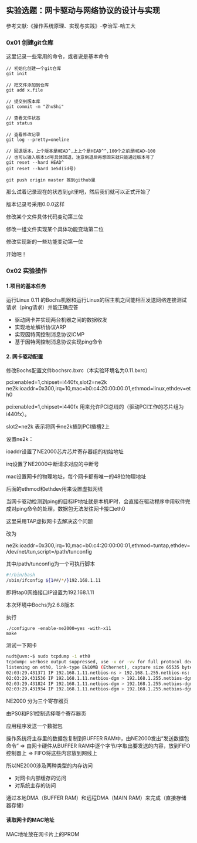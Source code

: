 ## 实验选题：网卡驱动与网络协议的设计与实现

参考文献:《操作系统原理、实现与实践》-李治军-哈工大



### 0x01 创建git仓库

这里记录一些常用的命令，或者说是基本命令

```shell
// 初始化创建一个git仓库
git init

// 把文件添加到仓库
git add x.file

// 提交到版本库
git commit -m "ZhuShi"

// 查看文件状态
git status

// 查看修改记录
git log --pretty=oneline

// 回退版本，上个版本是HEAD^,上上个是HEAD^^,100个之前是HEAD~100
// 也可以输入版本id号具体回退，注意倒退后再想回来就只能通过版本号了
git reset --hard HEAD^
git reset --hard 1e5d(id号)

git push origin master 推到github里
```

那么试着记录现在的状态到git里吧，然后我们就可以正式开始了

版本记录号采用0.0.0这样

修改某个文件具体代码变动第三位

修改一组文件实现某个具体功能变动第二位

修改实现新的一些功能变动第一位

开始吧！



### 0x02 实验操作

#### 1.项目的基本任务

运行Linux 0.11 的Bochs机器和运行Linux的宿主机之间能相互发送网络连接测试请求（ping请求）并能正确应答

+ 驱动网卡并实现两台机器之间的数据收发
+ 实现地址解析协议ARP
+ 实现因特网控制消息协议ICMP
+ 基于因特网控制消息协议实现ping命令



#### 2. 网卡驱动配置

修改Bochs配置文件bochsrc.bxrc（本实验环境名为0.11.bxrc）

pci:enabled=1,chipset=i440fx,slot2=ne2k
ne2k:ioaddr=0x300,irq=10,mac=b0:c4:20:00:00:01,ethmod=linux,ethdev=eth0



pci:enabled=1,chipset=i440fx 用来允许PCI总线的（驱动PCI工作的芯片组为i440fx）。

slot2=ne2k 表示将网卡ne2k插到PCI插槽2上

设置ne2k：

ioaddr设置了NE2000芯片芯片寄存器组的初始地址

irq设置了NE2000中断请求对应的中断号

mac设置网卡的物理地址，每个网卡都有唯一的48位物理地址

后面的ethmod和ethdev用来设置虚拟网线

当网卡驱动检测到ping的目标IP地址就是本机IP时，会直接在驱动程序中用软件完成对ping命令的处理，数据包无法发往网卡接口eth0

这里采用TAP虚拟网卡去解决这个问题

改为

ne2k:ioaddr=0x300,irq=10,mac=b0:c4:20:00:00:01,ethmod=tuntap,ethdev=/dev/net/tun,script=/path/tunconfig

其中/path/tunconfig为一个可执行脚本

```bash
#!/bin/bash
/sbin/ifconfig ${1##/*/}192.168.1.11
```

即将tap0网络接口IP设置为192.168.1.11

本次环境中Bochs为2.6.8版本

执行

```shell
./configure -enable-ne2000=yes -with-x11
make
```



测试一下网卡


```bash
nudt@uvm:~$ sudo tcpdump -i eth0
tcpdump: verbose output suppressed, use -v or -vv for full protocol decode
listening on eth0, link-type EN10MB (Ethernet), capture size 65535 bytes
02:03:29.431371 IP 192.168.1.11.netbios-ns > 192.168.1.255.netbios-ns: NBT UDP PACKET(137): REGISTRATION; REQUEST; BROADCAST
02:03:29.431536 IP 192.168.1.11.netbios-dgm > 192.168.1.255.netbios-dgm: NBT UDP PACKET(138)
02:03:29.431824 IP 192.168.1.11.netbios-dgm > 192.168.1.255.netbios-dgm: NBT UDP PACKET(138)
02:03:29.431934 IP 192.168.1.11.netbios-dgm > 192.168.1.255.netbios-dgm: NBT UDP PACKET(138)

```



NE2000 分为三个寄存器页

由PS0和PS1控制选择哪个寄存器页

应用程序发送一个数据包

操作系统将主存里的数据包复制到BUFFER RAM中，由NE2000发出“发送数据包命令” => 由网卡硬件从BUFFER RAM中逐个字节/字取出要发送的内容，放到FIFO控制器上 => FIFO将这些内容放到网线上

所以NE2000涉及两种类型的内存访问

+ 对网卡内部缓存的访问
+ 对系统主存的访问

通过本地DMA（BUFFER RAM）和远程DMA（MAIN RAM）来完成（直接存储器存储）



#### 读取网卡的MAC地址

MAC地址放在网卡片上的PROM
